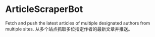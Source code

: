 # ArticleScraperBot
Fetch and push the latest articles of multiple designated authors from multiple sites.  从多个站点抓取多位指定作者的最新文章并推送。
